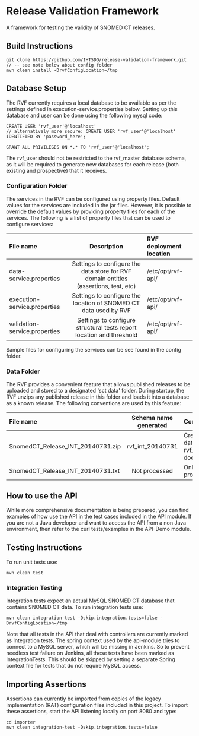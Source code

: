 Release Validation Framework
============================
A framework for testing the validity of SNOMED CT releases.

Build Instructions
------------------
```
git clone https://github.com/IHTSDO/release-validation-framework.git
// -- see note below about config folder
mvn clean install -DrvfConfigLocation=/tmp
```

Database Setup
------------------
The RVF currently requires a local database to be available as per the settings defined in execution-service.properties below.
Setting up this database and user can be done using the following mysql code:
```
CREATE USER 'rvf_user'@'localhost' 
// alternatively more secure: CREATE USER 'rvf_user'@'localhost' IDENTIFIED BY 'password_here';

GRANT ALL PRIVILEGES ON *.* TO 'rvf_user'@'localhost';
```
The rvf_user should not be restricted to the rvf_master database schema, as it will be required to generate new databases for each release (both existing and prospective) that it receives.
### Configuration Folder
The services in the RVF can be configured using property files. Default values for the services are included in the jar 
files. However, it is possible to override the default values by providing property files for each of the services. 
The following is a list of property files that can be used to configure services:

|File name | Description | RVF deployment location |
|:------------- |:-------------:|:-----|
data-service.properties | Settings to configure the data store for RVF domain entities (assertions, test, etc) | /etc/opt/rvf-api/ |
execution-service.properties | Settings to configure the location of SNOMED CT data used by RVF | /etc/opt/rvf-api/ |
validation-service.properties | Settings to configure structural tests report location and threshold |  /etc/opt/rvf-api/ |

Sample files for configuring the services can be see found in the config folder.

### Data Folder
The RVF provides a convenient feature that allows published releases to be uploaded and stored to a designated 'sct data' 
folder. During startup, the RVF unzips any published release in this folder and loads it into a database as a known release. 
The following conventions are used by this feature:

|File name | Schema name generated | Comment |
|:------------- |:-------------:|:-----|
SnomedCT\_Release\_INT\_20140731.zip | rvf\_int\_20140731 | Created if database named rvf\_int\_20140731 does not exist |
SnomedCT\_Release\_INT\_20140731.txt | Not processed | Only zip files are processed |

How to use the API
--------------------
While more comprehensive documentation is being prepared, you can find examples of how use the API in the test cases 
included in the API module. If you are not a Java developer and want to access the API from a non Java environment, 
then refer to the curl tests/examples in the API-Demo module.

Testing Instructions
--------------------
To run unit tests use: 
```
mvn clean test
```

### Integration Testing
Integration tests expect an actual MySQL SNOMED CT database that contains SNOMED CT data. To run integration tests use: 
```
mvn clean integration-test -Dskip.integration.tests=false -DrvfConfigLocation=/tmp
```

Note that all tests in the API that deal with controllers are currently marked as Integration tests. The spring context
used by the api-module tries to connect to a MySQL server, which will be missing in Jenkins. So to prevent needless test
failure on Jenkins, all these tests have been marked as IntegrationTests. This should be skipped by setting a separate 
Spring context file for tests that do not require MySQL access.

Importing Assertions
--------------------
Assertions can currently be imported from copies of the legacy implementation (RAT) configuration files included in this project.
To import these assertions, start the API listening locally on port 8080 and type:
```
cd importer
mvn clean integration-test -Dskip.integration.tests=false
```

